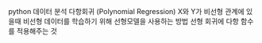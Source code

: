 python 데이터 분석
다항회귀 (Polynomial Regression) X와 Y가 비선형 관계에 있을때 비선형 데이터를 학습하기 위해 선형모델을 사용하는 방법
선형 회귀에 다항 함수를 적용해주는 것
